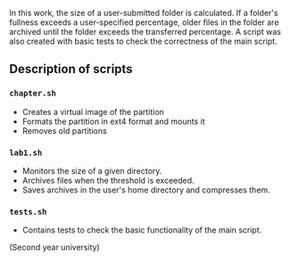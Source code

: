 In this work, the size of a user-submitted folder is calculated. 
If a folder's fullness exceeds a user-specified percentage, older files in the folder are archived until the folder exceeds the transferred percentage.
A script was also created with basic tests to check the correctness of the main script. 
## Description of scripts
### `chapter.sh`
- Creates a virtual image of the partition
- Formats the partition in ext4 format and mounts it
- Removes old partitions
### `lab1.sh`
- Monitors the size of a given directory.
- Archives files when the threshold is exceeded.
- Saves archives in the user's home directory and compresses them.
### `tests.sh`
- Contains tests to check the basic functionality of the main script.

(Second year university)
